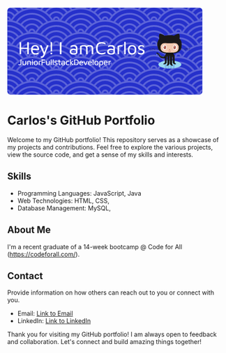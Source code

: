 ![Header](./github-header-image.png)

# Carlos's GitHub Portfolio

Welcome to my GitHub portfolio! This repository serves as a showcase of my projects and contributions. Feel free to explore the various projects, view the source code, and get a sense of my skills and interests.
<!--
## Projects

### Project 1: [Project Name](Link to Project)

![Project Image/Logo](Link to Image)

Brief description of the project. Highlight key features and technologies used. Provide a link to the project for further exploration.

### Project 2: [Project Name](Link to Project)

![Project Image/Logo](Link to Image)

Brief description of the project. Highlight key features and technologies used. Provide a link to the project for further exploration.

### ...

(Add more projects as necessary)

## Contributions

List any significant contributions you've made to open-source projects or collaborations with others.

- [Contribution Name 1](Link to Contribution)
- [Contribution Name 2](Link to Contribution)
- ...
-->
## Skills

- Programming Languages: JavaScript, Java
- Web Technologies: HTML, CSS, <!--React.js-->
- Database Management: MySQL, <!-- MongoDB -->

## About Me

I'm a recent graduate of a 14-week bootcamp @ Code for All (https://codeforall.com/).
<!--
Briefly introduce yourself, your background, and your interests. Include any relevant details that showcase your passion for coding and technology.
-->
## Contact

Provide information on how others can reach out to you or connect with you.

- Email: [Link to Email](mailto:cmbvgalvao@gmail.com)
- LinkedIn: [Link to LinkedIn](https://www.linkedin.com/in/carlosgalvao13/)
<!--
## License

Specify the license for your projects if applicable. Choose an appropriate open-source license.

---
-->
Thank you for visiting my GitHub portfolio! I am always open to feedback and collaboration. Let's connect and build amazing things together!



<!--

### Hi there 👋
I'm Carlos from Portugal
I'm a recent graduate of a 14-week bootcamp @ Code for All (https://codeforall.com/).
-->


<!--
**cmbvgalvao/cmbvgalvao** is a ✨ _special_ ✨ repository because its `README.md` (this file) appears on your GitHub profile.

Here are some ideas to get you started:

- 🔭 I’m currently working on ...
- 🌱 I’m currently learning ...
- 👯 I’m looking to collaborate on ...
- 🤔 I’m looking for help with ...
- 💬 Ask me about ...
- 📫 How to reach me: ...
- 😄 Pronouns: ...
- ⚡ Fun fact: ...
-->
